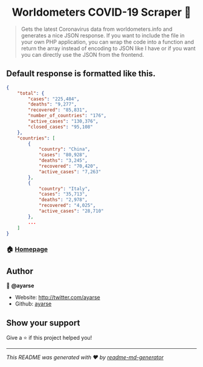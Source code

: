 <h1 align="center">Worldometers COVID-19 Scraper 👋</h1>
<p>
</p>

> 
> Gets the latest Coronavirus data from worldometers.info and generates a nice JSON response. If you want to include the file in your own PHP application, you can wrap the code into a function and return the array instead of encoding to JSON like I have or if you want you can directly use the JSON from the frontend.

## Default response is formatted like this.

```JSON
{
    "total": {
        "cases": "225,484",
        "deaths": "9,277",
        "recovered": "85,831",
        "number_of_countries": "176",
        "active_cases": "130,376",
        "closed_cases": "95,108"
    },
    "countries": [
        {
            "country": "China",
            "cases": "80,928",
            "deaths": "3,245",
            "recovered": "70,420",
            "active_cases": "7,263"
        },
        {
            "country": "Italy",
            "cases": "35,713",
            "deaths": "2,978",
            "recovered": "4,025",
            "active_cases": "28,710"
        },
        ...
    ]       
}
```

### 🏠 [Homepage](https://github.com/ayarse/WMCovid19)

## Author

👤 **@ayarse**

* Website: http://twitter.com/ayarse
* Github: [ayarse](https://github.com/ayarse)

## Show your support

Give a ⭐️ if this project helped you!

***
_This README was generated with ❤️ by [readme-md-generator](https://github.com/kefranabg/readme-md-generator)_
